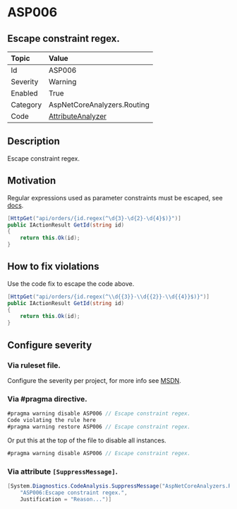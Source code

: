 # ASP006
## Escape constraint regex.

| Topic    | Value
| :--      | :--
| Id       | ASP006
| Severity | Warning
| Enabled  | True
| Category | AspNetCoreAnalyzers.Routing
| Code     | [AttributeAnalyzer](https://github.com/DotNetAnalyzers/AspNetCoreAnalyzers/blob/master/AspNetCoreAnalyzers/Analyzers/AttributeAnalyzer.cs)

## Description

Escape constraint regex.

## Motivation

Regular expressions used as parameter constraints must be escaped, see [docs](https://docs.microsoft.com/en-us/aspnet/core/fundamentals/routing?view=aspnetcore-2.2#regular-expressions).

```cs
[HttpGet("api/orders/{id.regex(^\d{3}-\d{2}-\d{4}$)}")]
public IActionResult GetId(string id)
{
    return this.Ok(id);
}
```

## How to fix violations

Use the code fix to escape the code above.
```cs
[HttpGet("api/orders/{id.regex(^\\d{{3}}-\\d{{2}}-\\d{{4}}$)}")]
public IActionResult GetId(string id)
{
    return this.Ok(id);
}
```

<!-- start generated config severity -->
## Configure severity

### Via ruleset file.

Configure the severity per project, for more info see [MSDN](https://msdn.microsoft.com/en-us/library/dd264949.aspx).

### Via #pragma directive.
```C#
#pragma warning disable ASP006 // Escape constraint regex.
Code violating the rule here
#pragma warning restore ASP006 // Escape constraint regex.
```

Or put this at the top of the file to disable all instances.
```C#
#pragma warning disable ASP006 // Escape constraint regex.
```

### Via attribute `[SuppressMessage]`.

```C#
[System.Diagnostics.CodeAnalysis.SuppressMessage("AspNetCoreAnalyzers.Routing", 
    "ASP006:Escape constraint regex.", 
    Justification = "Reason...")]
```
<!-- end generated config severity -->